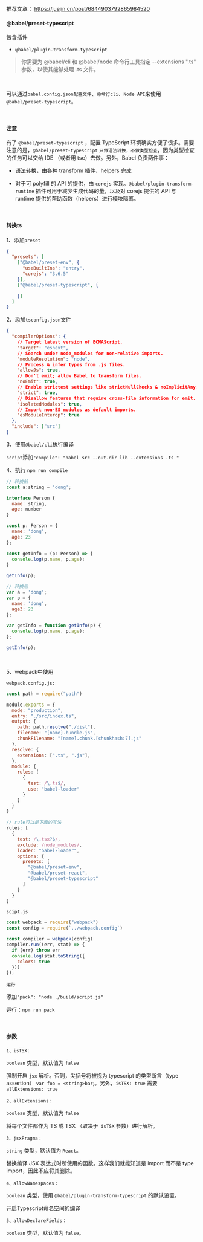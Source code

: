 推荐文章：
https://juejin.cn/post/6844903792865984520

#### @babel/preset-typescript

包含插件

* `@babel/plugin-transform-typescript`

> 你需要为 @babel/cli 和 @babel/node 命令行工具指定 --extensions ".ts" 参数，以使其能够处理 .ts 文件。

<br/>

可以通过`babel.config.json配置文件`、`命令行cli`、`Node API`来使用`@babel/preset-typescript`。

<br/>

#### 注意

有了 `@babel/preset-typescript` ，配置 TypeScript 环境确实方便了很多。需要注意的是，`@babel/preset-typescript` `只做语法转换，不做类型检查`，因为类型检查的任务可以交给 IDE （或者用 tsc）去做。另外，Babel 负责两件事：
* 语法转换，由各种 transform 插件、helpers 完成

* 对于可 polyfill 的 API 的提供，由 `corejs` 实现。`@babel/plugin-transform-runtime` 插件可用于减少生成代码的量，以及对 corejs 提供的 API 与 runtime 提供的帮助函数（helpers）进行模块隔离。


<br>

#### 转换ts

1、添加`preset`

~~~json
{
  "presets": [
    ["@babel/preset-env", {
      "useBuiltIns": "entry",
      "corejs": "3.6.5"
    }],
    ["@babel/preset-typescript", {

    }]
  ]
}
~~~

2、添加`tsconfig.json`文件

~~~json
{
  "compilerOptions": {
    // Target latest version of ECMAScript.
    "target": "esnext",
    // Search under node_modules for non-relative imports.
    "moduleResolution": "node",
    // Process & infer types from .js files.
    "allowJs": true,
    // Don't emit; allow Babel to transform files.
    "noEmit": true,
    // Enable strictest settings like strictNullChecks & noImplicitAny.
    "strict": true,
    // Disallow features that require cross-file information for emit.
    "isolatedModules": true,
    // Import non-ES modules as default imports.
    "esModuleInterop": true
  },
  "include": ["src"]
}
~~~

3、使用`@babel/cli`执行编译

`script`添加`"compile": "babel src --out-dir lib --extensions .ts "`

4、执行 `npm run compile`

~~~js
// 转换前
const a:string = 'dong';

interface Person {
  name: string,
  age: number
}

const p: Person = {
  name: 'dong',
  age: 23
};

const getInfo = (p: Person) => {
  console.log(p.name, p.age);
}

getInfo(p);

// 转换后
var a = 'dong';
var p = {
  name: 'dong',
  age3: 23
};

var getInfo = function getInfo(p) {
  console.log(p.name, p.age);
};

getInfo(p);
~~~
<br/>

5、webpack中使用

`webpack.config.js:`

~~~js
const path = require("path")

module.exports = {
  mode: "production",
  entry: "./src/index.ts",
  output: {
    path: path.resolve("./dist"),
    filename: "[name].bundle.js",
    chunkFilename: "[name].chunk.[chunkhash:7].js"
  },
  resolve: {
    extensions: [".ts", ".js"],
  },
  module: {
    rules: [
      {
        test: /\.ts$/,
        use: "babel-loader"
      }
    ]
  }
}

// rule可以是下面的写法
rules: [
  {
    test: /\.tsx?$/,
    exclude: /node_modules/,
    loader: "babel-loader",
    options: {
      presets: [
        "@babel/preset-env",
        "@babel/preset-react",
        "@babel/preset-typescript"
      ]
    }
  }
]
~~~

`scipt.js`

~~~js
const webpack = require("webpack")
const config = require(`../webpack.config`)

const compiler = webpack(config)
compiler.run((err, stat) => {
  if (err) throw err
  console.log(stat.toString({
    colors: true
  }))
});
~~~

`运行`

添加`"pack": "node ./build/script.js"`

运行：`npm run pack`

<br/>

#### 参数

`1、isTSX:`

`boolean` 类型，默认值为 `false`

强制开启 `jsx` 解析。否则，尖括号将被视为 typescript 的类型断言（type assertion） `var foo = <string>bar`;。另外，`isTSX: true` 需要 `allExtensions: true`

`2、allExtensions:`

`boolean` 类型，默认值为 `false`

将每个文件都作为 TS 或 TSX （取决于` isTSX` 参数）进行解析。

`3、jsxPragma：`

`string` 类型，默认值为 `React`。

替换编译 JSX 表达式时所使用的函数。这样我们就能知道是 import 而不是 type import，因此不应将其删除。

`4、allowNamespaces：`

`boolean` 类型，使用 `@babel/plugin-transform-typescript` 的默认设置。

开启Typescript命名空间的编译

`5、allowDeclareFields：`

`boolean` 类型，默认值为 `false`。











